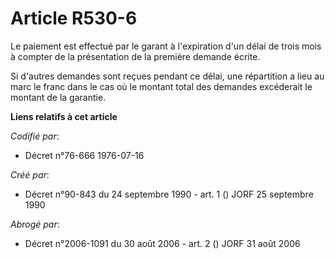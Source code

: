 # Article R530-6

Le paiement est effectué par le garant à l'expiration d'un délai de trois mois à compter de la présentation de la première
demande écrite.

Si d'autres demandes sont reçues pendant ce délai, une répartition a lieu au marc le franc dans le cas où le montant total
des demandes excéderait le montant de la garantie.

**Liens relatifs à cet article**

_Codifié par_:

  - Décret n°76-666 1976-07-16

_Créé par_:

  - Décret n°90-843 du 24 septembre 1990 - art. 1 () JORF 25 septembre 1990

_Abrogé par_:

  - Décret n°2006-1091 du 30 août 2006 - art. 2 () JORF 31 août 2006
